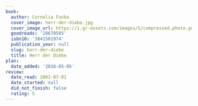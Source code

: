 ```yaml
---
book:
  author: Cornelia Funke
  cover_image: herr-der-diebe.jpg
  cover_image_url: https://i.gr-assets.com/images/S/compressed.photo.goodreads.com/books/1453425294l/28670585._SY475_.jpg
  goodreads: '28670585'
  isbn10: '3841501974'
  publication_year: null
  slug: herr-der-diebe
  title: Herr der Diebe
plan:
  date_added: '2016-05-05'
review:
  date_read: 2001-07-01
  date_started: null
  did_not_finish: false
  rating: 5
---
```

